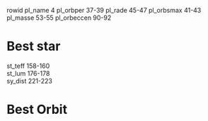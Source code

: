 rowid
pl_name 4
pl_orbper 37-39
pl_rade 45-47
pl_orbsmax 41-43
pl_masse 53-55
pl_orbeccen 90-92

# Best star
st_teff 158-160  
st_lum 176-178  
sy_dist 221-223  
# Best Orbit